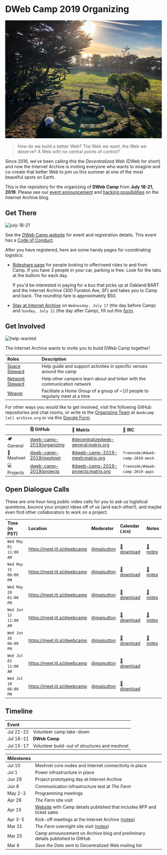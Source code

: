 DWeb Camp 2019 Organizing
=========================

![the-farm](images/the-farm.jpg?raw=true)

>How do we build a better Web? The Web we want, the Web we deserve? A Web with no central points of control?

Since 2016, we’ve been calling this the _Decentralized Web_ (DWeb for short) and now the Internet Archive is inviting everyone who wants to imagine and co-create that better Web to join us this summer at one of the most beautiful spots on Earth.

This is the repository for the organizing of **DWeb Camp** from **July 18-21, 2019**.
Please see our [event announcement](https://blog.archive.org/2019/03/24/coming-this-summer-the-first-dweb-camp/) and  [hacking possibilities](https://blog.archive.org/2019/05/26/spark-new-ideas-technologies-at-dweb-camp-2019/) on the Internet Archive blog.

## Get There

![july-18-21](https://img.shields.io/badge/july%2018-21-008672.svg)

See the [DWeb Camp website](https://dwebcamp.org) for event and registration details. This event has a [Code of Conduct](https://dwebcamp.org/conduct/).

After you have registered, here are some handy pages for coordinating logistics:

- [Rideshare page](https://docs.google.com/spreadsheets/d/1WjZd33F5no2AQ8BAbMDMoQMv8eFAsp8-SNNR3Z_M-Zc/edit?ts=5cfff040#gid=676404853) for people looking to offer/need rides to and from Camp. If you have 3 people in your car, parking is free. Look for the tabs at the bottom for each day.

  If you'd be interested in paying for a bus that picks up at Oakland BART and the Internet Archive (300 Funston Ave, SF) and takes you to Camp and back.  The roundtrip fare is approximately $50.

- [Stay at Internet Archive](https://github.com/dweb-camp-2019/organizing/issues/73/) on `Wednesday, July 17` (the day before Camp) and `Sunday, July 21` (the day after Camp), fill out this [form](https://fs26.formsite.com/ArchiveHR/IA_sleepover_2019/index.html).

## Get Involved

![help-wanted](https://img.shields.io/badge/help%20wanted-008672.svg)

The Internet Archive wants to invite you to build DWeb Camp together!

| Roles                                    | Description                                                                    |
|:-----------------------------------------|:-------------------------------------------------------------------------------|
| [Space Steward](roles/space-stewards.md) | Help guide and support activities in specific venues around the camp           |
| [Network Steward](roles/network-stewards.md) | Help other campers learn about and tinker with the communication network |
| [Weaver](roles/weavers.md)               | Facilitate a _Home Group_ of a group of ~10 people to regularly meet at a time |

For other ways you would like to get involved, visit the following GitHub repositories and chat rooms, or write to the [Organizing Team](TEAM.md) at `dwebcamp [at] archive.org` or via this [Google Form](https://docs.google.com/forms/d/e/1FAIpQLSe4gYQH6dBjTntt0IAgEh0z3tHKnfufHbBanf-SoDpnB73b5w/viewform).

|                   | :spiral_notepad: GitHub | :speech_balloon: Matrix | :speech_balloon: IRC |
|:------------------|:------------------------|:------------------------|:---------------------|
| :camping: General | [dweb-camp-2019/organizing](https://github.com/dweb-camp-2019/organizing) | [#decentralizedweb-general:matrix.org](https://riot.im/app/#/room/#decentralizedweb-general:matrix.org) | |
| :satellite: Meshnet | [dweb-camp-2019/meshnet](https://github.com/dweb-camp-2019/meshnet) | [#dweb-camp-2019-mesh:matrix.org](https://riot.im/app/#/room/#dweb-camp-2019-mesh:matrix.org) | `freenode/#dweb-camp-2019-mesh` |
| :computer: Projects | [dweb-camp-2019/projects](https://github.com/dweb-camp-2019/projects) | [#dweb-camp-2019-projects:matrix.org](https://riot.im/app/#/room/#dweb-camp-2019-projects:matrix.org) | `freenode/#dweb-camp-2019-apps` |

## Open Dialogue Calls

These are one hour-long public video calls for you to ask us logistical questions, bounce your project ideas off of us (and each other!), and maybe even find other collaborators to work on a project.

| Time (in PST)       | Location                     | Moderator                                  | Calendar (.ics)                                                | Notes                                                         |
|:--------------------|:-----------------------------|:-------------------------------------------|:---------------------------------------------------------------|:--------------------------------------------------------------|
|`Wed May 01 11:00 AM`| https://meet.jit.si/dwebcamp | [@maisutton](https://github.com/maisutton) | [:calendar: download](open-dialogue/ics/20190501.ics?raw=true) | [:memo: notes](open-dialogue/notes/open-dialogue-20190501.md) |
|`Wed May 15 06:00 PM`| https://meet.jit.si/dwebcamp | [@maisutton](https://github.com/maisutton) | [:calendar: download](open-dialogue/ics/20190515.ics?raw=true) | [:memo: notes](open-dialogue/notes/open-dialogue-20190516.md) |
|`Wed May 29 01:00 PM`| https://meet.jit.si/dwebcamp | [@maisutton](https://github.com/maisutton) | [:calendar: download](open-dialogue/ics/20190529.ics?raw=true) | [:memo: notes](open-dialogue/notes/open-dialogue-20190529.md) |
|`Wed Jun 12 11:00 AM`| https://meet.jit.si/dwebcamp | [@maisutton](https://github.com/maisutton) | [:calendar: download](open-dialogue/ics/20190612.ics?raw=true) | [:memo: notes](open-dialogue/notes/open-dialogue-20190612.md) |
|`Wed Jun 26 06:00 PM`| https://meet.jit.si/dwebcamp | [@maisutton](https://github.com/maisutton) | [:calendar: download](open-dialogue/ics/20190626.ics?raw=true) | [:memo: notes](open-dialogue/notes/open-dialogue-20190626.md) |
|`Wed Jul 03 11:00 AM`| https://meet.jit.si/dwebcamp | [@maisutton](https://github.com/maisutton) | [:calendar: download](open-dialogue/ics/20190703.ics?raw=true) |                                                               |
|`Wed Jul 10 06:00 PM`| https://meet.jit.si/dwebcamp | [@maisutton](https://github.com/maisutton) | [:calendar: download](open-dialogue/ics/20190710.ics?raw=true) |                                                               |

## Timeline

| Event     |                                                               |
|:----------|:--------------------------------------------------------------|
| Jul 21-22 | Volunteer camp take-down                                      |
| Jul 18-21 | **DWeb Camp**                                                 |
| Jul 15-17 | Volunteer build-out of structures and meshnet                 |

| Milestones |                                                                               |
|:-----------|:------------------------------------------------------------------------------|
| Jul 10     | Meshnet core nodes and Internet connectivity in place                         |
| Jul 1      | Power infrastructure in place                                                 |
| Jun 26     | Project prototyping day at _Internet Archive_                                 |
| Jun 8      | Communication infrastructure test at _The Farm_                               |
| May 2-3    | Programming meetings                                                          |
| Apr 28     | _The Farm_ site visit                                                         |
| Apr 15     | [Website](https://dwebcamp.org) with Camp details published that includes RFP and ticket sales |
| Apr 3-5    | Kick-off meetings at the Internet Archive ([notes](notes/2019-04-05-kick-off-week/README.md#organizer-planning--the-internet-archive)) |
| Mar 31     | _The Farm_ overnight site visit ([notes](notes/2019-04-05-kick-off-week/README.md#site-visit--the-farm)) |
| Mar 25     | Camp announcement on Archive blog and preliminary details published to GitHub |
| Mar 8      | _Save the Date_ sent to Decentralized Web mailing list                        |
